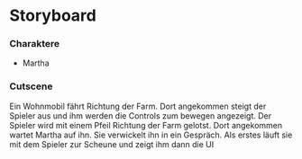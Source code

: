 # Storyboard

### Charaktere
- Martha

### Cutscene
Ein Wohnmobil fährt Richtung der Farm. Dort angekommen steigt der Spieler aus und ihm werden die Controls zum bewegen angezeigt. Der Spieler wird mit einem Pfeil Richtung der Farm gelotst. Dort angekommen wartet Martha auf ihn.
Sie verwickelt ihn in ein Gespräch. Als erstes läuft sie mit dem Spieler zur Scheune und zeigt ihm dann die UI

